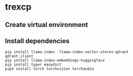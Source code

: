 # trexcp

## Create virtual environment

## Install dependencies
```
pip install llama-index  llama-index-vector-stores-qdrant qdrant_client
pip install llama-index-embeddings-huggingface 
pip install typer easydict
pip3 install torch torchvision torchaudio
```